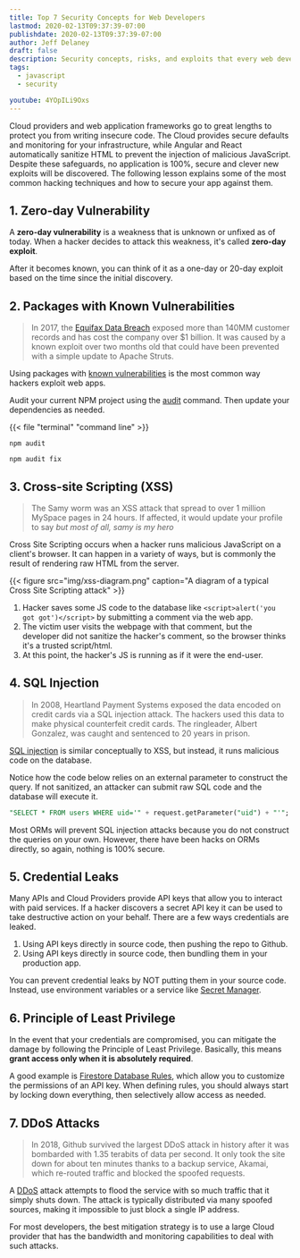 ```yaml
---
title: Top 7 Security Concepts for Web Developers
lastmod: 2020-02-13T09:37:39-07:00
publishdate: 2020-02-13T09:37:39-07:00
author: Jeff Delaney
draft: false
description: Security concepts, risks, and exploits that every web developer should know about.
tags:
  - javascript
  - security

youtube: 4YOpILi9Oxs
---
```


Cloud providers and web application frameworks go to great lengths to protect you from writing insecure code. The Cloud provides secure defaults and monitoring for your infrastructure, while Angular and React automatically sanitize HTML to prevent the injection of malicious JavaScript. Despite these safeguards, no application is 100%, secure and clever new exploits will be discovered. The following lesson explains some of the most common hacking techniques and how to secure your app against them.

## 1. Zero-day Vulnerability

A **zero-day vulnerability** is a weakness that is unknown or unfixed as of today. When a hacker decides to attack this weakness, it's called **zero-day exploit**.

After it becomes known, you can think of it as a one-day or 20-day exploit based on the time since the initial discovery.

## 2. Packages with Known Vulnerabilities

> In 2017, the [Equifax Data Breach](https://www.cnet.com/news/equifax-ceo-data-breach-heres-what-went-wrong/) exposed more than 140MM customer records and has cost the company over $1 billion. It was caused by a known exploit over two months old that could have been prevented with a simple update to Apache Struts.

Using packages with [known vulnerabilities](https://owasp.org/www-project-top-ten/OWASP_Top_Ten_2017/Top_10-2017_A9-Using_Components_with_Known_Vulnerabilities) is the most common way hackers exploit web apps.

Audit your current NPM project using the [audit](https://docs.npmjs.com/cli/audit) command. Then update your dependencies as needed.

{{< file "terminal" "command line" >}}

```text
npm audit

npm audit fix
```

## 3. Cross-site Scripting (XSS)

> The Samy worm was an XSS attack that spread to over 1 million MySpace pages in 24 hours. If affected, it would update your profile to say _but most of all, samy is my hero_

<div class="insta">

</div>

Cross Site Scripting occurs when a hacker runs malicious JavaScript on a client's browser. It can happen in a variety of ways, but is commonly the result of rendering raw HTML from the server.

{{< figure src="img/xss-diagram.png" caption="A diagram of a typical Cross Site Scripting attack" >}}

1. Hacker saves some JS code to the database like `<script>alert('you got got')</script>` by submitting a comment via the web app.
2. The victim user visits the webpage with that comment, but the developer did not sanitize the hacker's comment, so the browser thinks it's a trusted script/html.
3. At this point, the hacker's JS is running as if it were the end-user.

## 4. SQL Injection

> In 2008, Heartland Payment Systems exposed the data encoded on credit cards via a SQL injection attack. The hackers used this data to make physical counterfeit credit cards. The ringleader, Albert Gonzalez, was caught and sentenced to 20 years in prison.

[SQL injection](https://owasp.org/www-project-top-ten/OWASP_Top_Ten_2017/Top_10-2017_A1-Injection) is similar conceptually to XSS, but instead, it runs malicious code on the database.

Notice how the code below relies on an external parameter to construct the query. If not sanitized, an attacker can submit raw SQL code and the database will execute it.

```sql
"SELECT * FROM users WHERE uid='" + request.getParameter("uid") + "'";
```

Most ORMs will prevent SQL injection attacks because you do not construct the queries on your own. However, there have been hacks on ORMs directly, so again, nothing is 100% secure.

## 5. Credential Leaks

Many APIs and Cloud Providers provide API keys that allow you to interact with paid services. If a hacker discovers a secret API key it can be used to take destructive action on your behalf. There are a few ways credentials are leaked.

1. Using API keys directly in source code, then pushing the repo to Github.
1. Using API keys directly in source code, then bundling them in your production app.

You can prevent credential leaks by NOT putting them in your source code. Instead, use environment variables or a service like [Secret Manager](https://cloud.google.com/secret-manager/docs).

## 6. Principle of Least Privilege

In the event that your credentials are compromised, you can mitigate the damage by following the Principle of Least Privilege. Basically, this means **grant access only when it is absolutely required**.

A good example is [Firestore Database Rules](/snippets/firestore-rules-recipes/), which allow you to customize the permissions of an API key. When defining rules, you should always start by locking down everything, then selectively allow access as needed.

## 7. DDoS Attacks

> In 2018, Github survived the largest DDoS attack in history after it was bombarded with 1.35 terabits of data per second. It only took the site down for about ten minutes thanks to a backup service, Akamai, which re-routed traffic and blocked the spoofed requests.

A [DDoS](https://en.wikipedia.org/wiki/Denial-of-service_attack) attack attempts to flood the service with so much traffic that it simply shuts down. The attack is typically distributed via many spoofed sources, making it impossible to just block a single IP address.

For most developers, the best mitigation strategy is to use a large Cloud provider that has the bandwidth and monitoring capabilities to deal with such attacks.
